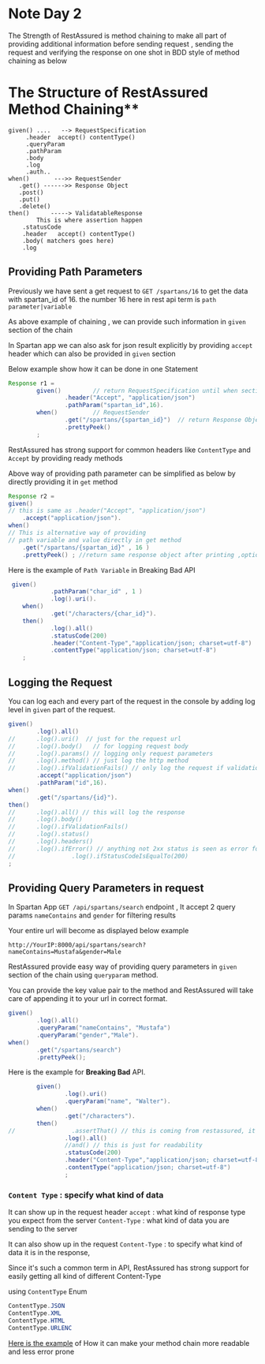 # Note Day 2 

The Strength of RestAssured is method chaining to make all part of providing additional information before sending request , sending the request and verifying the response on one shot in BDD style of method chaining as below 

# The Structure of RestAssured Method Chaining**
```
given() ....   --> RequestSpecification 
     .header  accept() contentType()
     .queryParam
     .pathParam
     .body
     .log
     .auth..
when()       --->> RequestSender
   .get() ------>> Response Object 
   .post()
   .put()
   .delete()
then()      -----> ValidatableResponse  
        This is where assertion happen 
    .statusCode
    .header   accept() contentType()
    .body( matchers goes here)
    .log

```

## Providing Path Parameters

Previously we have sent a get request to 
`GET /spartans/16` to get the data with spartan_id of 16. the number 16 here in rest api term is `path parameter|variable`

As above example of chaining , we can provide such information in `given` section of the chain

In Spartan app we can also ask for json result explicitly by providing `accept` header which can also be provided in `given` section

Below example show how it can be done in one Statement
```java
Response r1 =
        given()         // return RequestSpecification until when section start
                .header("Accept", "application/json")
                .pathParam("spartan_id",16).
        when()          // RequestSender
                .get("/spartans/{spartan_id}")  // return Response Object
                .prettyPeek()
        ;
```

RestAssured has strong support for common headers like `ContentType` and `Accept` by providing ready methods 

Above way of providing path parameter can be simplified as below by directly providing it in `get` method
```java
Response r2 =
given()
// this is same as .header("Accept", "application/json")
    .accept("application/json").
when()
// This is alternative way of providing
// path variable and value directly in get method
    .get("/spartans/{spartan_id}" , 16 )
    .prettyPeek() ; //return same response object after printing ,optional 
```

Here is the example of `Path Variable` in Breaking Bad API 
```java
 given()
            .pathParam("char_id" , 1 )
            .log().uri().
    when()
            .get("/characters/{char_id}").
    then()
            .log().all()
            .statusCode(200)
            .header("Content-Type","application/json; charset=utf-8")
            .contentType("application/json; charset=utf-8")
    ;

```



## Logging the Request 
You can log each and every part of the request in the console by adding log level in `given` part of the request. 


```java
given()
        .log().all()
//      .log().uri()  // just for the request url
//      .log().body()   // for logging request body
//      .log().params() // logging only request parameters
//      .log().method() // just log the http method
//      .log().ifValidationFails() // only log the request if validation in then section has failed
        .accept("application/json")
        .pathParam("id",16).
when()
        .get("/spartans/{id}").
then()
//      .log().all() // this will log the response
//      .log().body()
//      .log().ifValidationFails()
//      .log().status()
//      .log().headers()
//      .log().ifError() // anything not 2xx status is seen as error for this method
//                .log().ifStatusCodeIsEqualTo(200)
;
```


## Providing Query Parameters in request

In Spartan App `GET /api/spartans/search` endpoint , 
It accept 2 query params `nameContains` and `gender` for filtering results

Your entire url will become as displayed below example 
```
http://YourIP:8000/api/spartans/search?nameContains=Mustafa&gender=Male
```

RestAssured provide easy way of providing query parameters in `given` section of the chain using `queryparam` method. 

You can provide the key value pair to the method and RestAssured will take care of appending it to your url in correct format. 


```java
given()
        .log().all()
        .queryParam("nameContains", "Mustafa")
        .queryParam("gender","Male").
when()
        .get("/spartans/search")
        .prettyPeek();
```

Here is the example for **Breaking Bad** API. 
```java
        given()
                .log().uri()
                .queryParam("name", "Walter").
        when()
                .get("/characters").
        then()
//                .assertThat() // this is coming from restassured, it's just for readability
                .log().all()
                //and() // this is just for readability
                .statusCode(200)
                .header("Content-Type","application/json; charset=utf-8")
                .contentType("application/json; charset=utf-8")
                ;
```


### `Content Type`  : specify what kind of data

It can show up in the request header
`accept`          : what kind of response type you expect from the server
`Content-Type`    : what kind of data you are sending to the server

It can also show up in the request
`Content-Type`   : to specify what kind of data it is in the response,

Since it's such a common term in API, RestAssured has strong support for easily getting all kind of different Content-Type

using `ContentType` Enum
```java
ContentType.JSON
ContentType.XML
ContentType.HTML
ContentType.URLENC
```
[Here is the example](ContentType_Test.java) of How it can make your method chain more readable and less error prone

